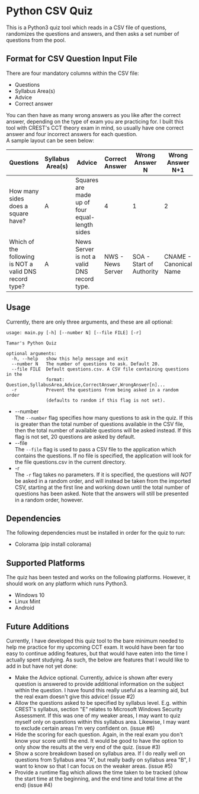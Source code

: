 # Python CSV Quiz
This is a Python3 quiz tool which reads in a CSV file of questions, randomizes the questions and answers, and then asks a set number of questions from the pool.

## Format for CSV Question Input File
There are four mandatory columns within the  CSV file:
* Questions
* Syllabus Area(s)
* Advice
* Correct answer  

You can then have as many wrong answers as you like after the correct answer, depending on the type of exam you are practicing for. I built this tool with CREST's CCT theory exam in mind, so usually have one correct answer and four incorrect answers for each question.  
A sample layout can be seen below:

| Questions   |      Syllabus Area(s)      |  Advice | Correct Answer | Wrong Answer N | Wrong Answer N+1 | Wrong Answer n+x
|----------|-------------|------|---|---|---|---|
| How many sides does a square have? |  A | Squares are made up of four equal-length sides | 4 | 1 | 2 |3 |
| Which of the following is NOT a valid DNS record type? |    A | News Server is not a valid DNS record type. | NWS - News Server   |   SOA - Start of Authority | CNAME - Canonical Name | MX - Mail eXchange |

## Usage
Currently, there are only three arguments, and these are all optional:

~~~~
usage: main.py [-h] [--number N] [--file FILE] [-r]

Tamar's Python Quiz

optional arguments:  
  -h, --help   show this help message and exit  
  --number N   The number of questions to ask. Default 20.  
  --file FILE  Default questions.csv. A CSV file containing questions in the
               format: Question,SyllabusArea,Advice,CorrectAnswer,WrongAnswer[n]...  
  -r           Prevent the questions from being asked in a random order
               (defaults to random if this flag is not set).  
~~~~

* --number  
The `--number` flag specifies how many questions to ask in the quiz. If this is greater than the total number of questions available in the CSV file, then the total number of available questions will be asked instead. If this flag is not set, 20 questions are asked by default.  
* --file  
The `--file` flag is used to pass a CSV file to the application which contains the questions. If no file is specified, the application will look for the file questions.csv in the current directory.  
* -r  
The `-r` flag takes no parameters. If it is specified, the questions will *NOT* be asked in a random order, and will instead be taken from the imported CSV, starting at the first line and working down until the total number of questions has been asked. Note that the answers will still be presented in a random order, however.

## Dependencies
The following dependencies must be installed in order for the quiz to run:
* Colorama (pip install colorama)

## Supported Platforms
The quiz has been tested and works on the following platforms. However, it should work on any platform which runs Python3.
* Windows 10
* Linux Mint
* Android

## Future Additions  
Currently, I have developed this quiz tool to the bare minimum needed to help me practice for my upcoming CCT exam. It would have been far too easy to continue adding features, but that would have eaten into the time I actually spent studying. As such, the below are features that I would like to add in but have not yet done:
* Make the Advice optional. Currently, advice is shown after every question is answered to provide additional information on the subject within the question. I have found this really useful as a learning aid, but the real exam doesn't give this advice! (issue #2)
* Allow the questions asked to be specified by syllabus level. E.g. within CREST's syllabus, section "E" relates to Microsoft Windows Security Assessment. If this was one of my weaker areas, I may want to quiz myself only on questions within this syllabus area. Likewise, I may want to exclude certain areas I'm very confident on. (issue #6)
* Hide the scoring for each question. Again, in the real exam you don't know your score until the end. It would be good to have the option to only show the results at the very end of the quiz. (issue #3)
* Show a score breakdown based on syllabus area. If I do really well on questions from Syllabus area "A", but really badly on syllabus area "B", I want to know so that I can focus on the weaker areas. (issue #5)
* Provide a runtime flag which allows the time taken to be tracked (show the start time at the beginning, and the end time and total time at the end) (issue #4)
